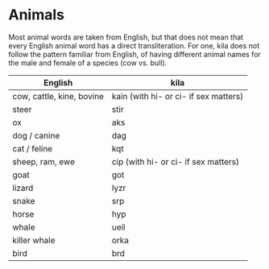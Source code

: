 # Animals

Most animal words are taken from English, but that does not mean that every English animal word has a direct transliteration. For one, kila does not follow the pattern familiar from English, of having different animal names for the male and female of a species (cow vs. bull).

English | kila
--- | ---
cow, cattle, kine, bovine | kain (with hi- or ci- if sex matters)
steer | stir
ox | aks
dog / canine | dag
cat / feline | kqt
sheep, ram, ewe | cip (with hi- or ci- if sex matters)
goat | got
lizard | lyzr
snake | srp
horse | hyp
whale | ueil
killer whale | orka
bird | brd

